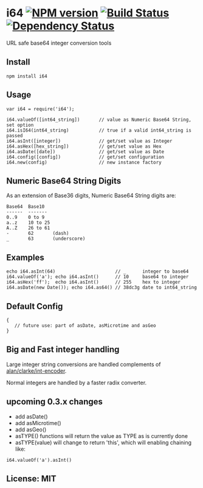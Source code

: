 # i64 [![NPM version](https://badge.fury.io/js/i64.png)](http://badge.fury.io/js/i64) [![Build Status](https://travis-ci.org/angleman/i64.png)](https://travis-ci.org/angleman/geos-major) [![Dependency Status](https://gemnasium.com/angleman/i64.png)](https://gemnasium.com/angleman/i64) 

URL safe base64 integer conversion tools

## Install

```
npm install i64
```

## Usage

```
var i64 = require('i64');

i64.valueOf([int64_string])       // value as Numeric Base64 String, set option
i64.isI64(int64_string)           // true if a valid int64_string is passed
i64.asInt([integer])              // get/set value as Integer
i64.asHex([hex_string])           // get/set value as Hex
i64.asDate([date])                // get/set value as Date
i64.config([config])              // get/set configuration
i64.new(config)                   // new instance factory
```

## Numeric Base64 String Digits

As an extension of Base36 digits, Numeric Base64 String digits are:

```
Base64  Base10
------  -------
0..9    0 to 9
a..z    10 to 25
A..Z    26 to 61
-       62       (dash)
_       63       (underscore)
```

## Examples

```
echo i64.asInt(64)                      // _      integer to base64
i64.valueOf('a'); echo i64.asInt()      // 10     base64 to integer 
i64.asHex('ff');  echo i64.asInt()      // 255    hex to integer 
i64.asDate(new Date()); echo i64.as64() // 38dc3g date to int64_string 
```

## Default Config

```
{ 
   // future use: part of asDate, asMicrotime and asGeo
}
```

## Big and Fast integer handling

Large integer string conversions are handled complements of [alan/clarke/int-encoder](http://github.com/alanclarke/int-encoder).

Normal integers are handled by a faster radix converter.

## upcoming 0.3.x changes

- add asDate()
- add asMicrotime()
- add asGeo()
- asTYPE() functions will return the value as TYPE as is currently done
- asTYPE(value) will change to return 'this', which will enabling chaining like:
```
i64.valueOf('a').asInt()
```

## License: MIT
